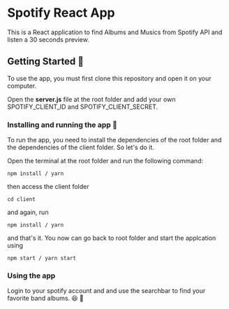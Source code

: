 # Spotify React App

This is a React application to find Albums and Musics from Spotify API and listen a 30 seconds preview.

## Getting Started :punch:

To use the app, you must first clone this repository and open it on your computer.

Open the **server.js** file at the root folder and add your own SPOTIFY_CLIENT_ID and SPOTIFY_CLIENT_SECRET.

### Installing and running the app :100:

To run the app, you need to install the dependencies of the root folder and the dependencies of the client folder. So let's do it.

Open the terminal at the root folder and run the following command:

```
npm install / yarn
```

then access the client folder

```
cd client
```

and again, run

```
npm install / yarn
```

and that's it. You now can go back to root folder and start the applcation using

```
npm start / yarn start
```

### Using the app

Login to your spotify account and and use the searchbar to find your favorite band albums. :satisfied: :guitar:
